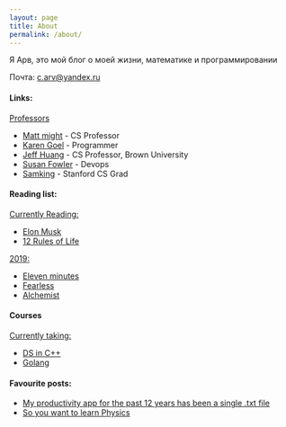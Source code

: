 ```yaml
---
layout: page
title: About
permalink: /about/
---
```


Я Арв, это мой блог о моей жизни, математике и программировании

Почта: c.arv@yandex.ru

#### **Links**:

<ins>Professors</ins>

* [Matt might](http://matt.might.net/) - CS Professor
* [Karen Goel](https://goel.io/) - Programmer
* [Jeff Huang](https://jeffhuang.com/) - CS Professor, Brown University
* [Susan Fowler](https://www.susanjfowler.com/home) - Devops
* [Samking](https://samking.org/) - Stanford CS Grad

#### **Reading list**:

<ins> Currently Reading:</ins>
* [Elon Musk](https://www.amazon.com/Elon-Musk-SpaceX-Fantastic-Future/dp/006230125X)
* [12 Rules of Life](https://www.amazon.com/12-Rules-Life-Antidote-Chaos/dp/0345816021)

<ins>2019:</ins>
* [Eleven minutes](https://www.amazon.com/Eleven-Minutes-Novel-Paulo-Coelho-ebook/dp/B000JMKO0A)
* [Fearless](https://www.amazon.com/Fearless-Undaunted-Ultimate-Sacrifice-Operator/dp/0307730700)
* [Alchemist](https://www.amazon.com/Alchemist-Paulo-Coelho/dp/0061122416)


#### **Courses**

<ins>Currently taking:</ins>

* [DS in C++](https://www.coursera.org/specializations/data-structures-algorithms)
* [Golang](https://www.coursera.org/specializations/google-golang)

#### **Favourite posts**:

* [My productivity app for the past 12 years has been a single .txt file](https://jeffhuang.com/productivity_text_file/)
* [So you want to learn Physics](https://www.susanjfowler.com/blog/2016/8/13/so-you-want-to-learn-physics)


